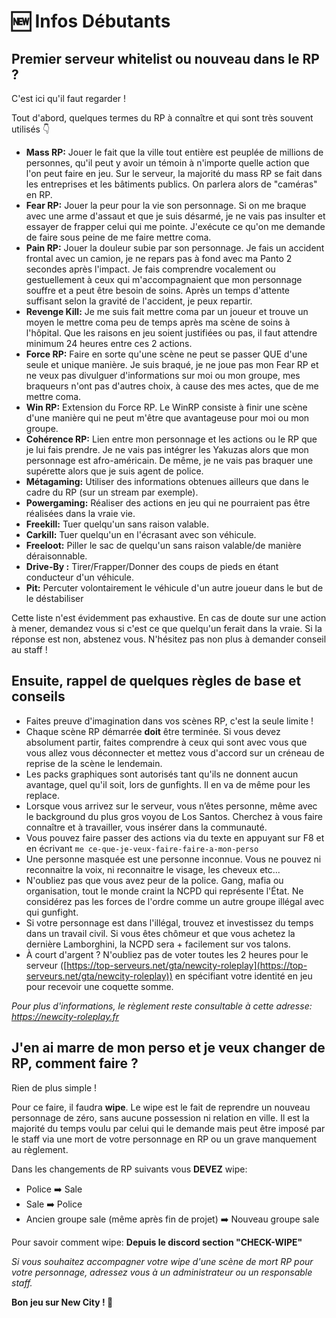 # 🆕 Infos Débutants

## Premier serveur whitelist ou nouveau dans le RP ?

C'est ici qu'il faut regarder !

Tout d'abord, quelques termes du RP à connaître et qui sont très souvent utilisés 👇

* **Mass RP:** Jouer le fait que la ville tout entière est peuplée de millions de personnes, qu'il peut y avoir un témoin à n'importe quelle action que l'on peut faire en jeu. Sur le serveur, la majorité du mass RP se fait dans les entreprises et les bâtiments publics. On parlera alors de "caméras" en RP.
* **Fear RP:** Jouer la peur pour la vie son personnage. Si on me braque avec une arme d'assaut et que je suis désarmé, je ne vais pas insulter et essayer de frapper celui qui me pointe. J'exécute ce qu'on me demande de faire sous peine de me faire mettre coma.
* **Pain RP:** Jouer la douleur subie par son personnage. Je fais un accident frontal avec un camion, je ne repars pas à fond avec ma Panto 2 secondes après l'impact. Je fais comprendre vocalement ou gestuellement à ceux qui m'accompagnaient que mon personnage souffre et a peut être besoin de soins. Après un temps d'attente suffisant selon la gravité de l'accident, je peux repartir.
* **Revenge Kill:** Je me suis fait mettre coma par un joueur et trouve un moyen le mettre coma peu de temps après ma scène de soins à l'hôpital. Que les raisons en jeu soient justifiées ou pas, il faut attendre minimum 24 heures entre ces 2 actions.
* **Force RP:** Faire en sorte qu'une scène ne peut se passer QUE d'une seule et unique manière. Je suis braqué, je ne joue pas mon Fear RP et ne veux pas divulguer d'informations sur moi ou mon groupe, mes braqueurs n'ont pas d'autres choix, à cause des mes actes, que de me mettre coma.
* **Win RP:** Extension du Force RP. Le WinRP consiste à finir une scène d'une manière qui ne peut m'être que avantageuse pour moi ou mon groupe.
* **Cohérence RP:** Lien entre mon personnage et les actions ou le RP que je lui fais prendre. Je ne vais pas intégrer les Yakuzas alors que mon personnage est afro-américain. De même, je ne vais pas braquer une supérette alors que je suis agent de police.
* **Métagaming:** Utiliser des informations obtenues ailleurs que dans le cadre du RP (sur un stream par exemple).
* **Powergaming:** Réaliser des actions en jeu qui ne pourraient pas être réalisées dans la vraie vie.
* **Freekill:** Tuer quelqu'un sans raison valable.
* **Carkill:** Tuer quelqu'un en l'écrasant avec son véhicule.
* **Freeloot:** Piller le sac de quelqu'un sans raison valable/de manière déraisonnable.
* **Drive-By :** Tirer/Frapper/Donner des coups de pieds en étant conducteur d'un véhicule.
* **Pit:** Percuter volontairement le véhicule d'un autre joueur dans le but de le déstabiliser

Cette liste n'est évidemment pas exhaustive. En cas de doute sur une action à mener, demandez vous si c'est ce que quelqu'un ferait dans la vraie. Si la réponse est non, abstenez vous. N'hésitez pas non plus à demander conseil au staff !



## Ensuite, rappel de quelques règles de base et conseils

* Faites preuve d'imagination dans vos scènes RP, c'est la seule limite !
* Chaque scène RP démarrée **doit** être terminée. Si vous devez absolument partir, faites comprendre à ceux qui sont avec vous que vous allez vous déconnecter et mettez vous d'accord sur un créneau de reprise de la scène le lendemain.
* Les packs graphiques sont autorisés tant qu'ils ne donnent aucun avantage, quel qu'il soit, lors de gunfights. Il en va de même pour les replace.
* Lorsque vous arrivez sur le serveur, vous n’êtes personne, même avec le background du plus gros voyou de Los Santos. Cherchez à vous faire connaître et à travailler, vous insérer dans la communauté.
* Vous pouvez faire passer des actions via du texte en appuyant sur F8 et en écrivant `me ce-que-je-veux-faire-faire-a-mon-perso`
* Une personne masquée est une personne inconnue. Vous ne pouvez ni reconnaitre la voix, ni reconnaitre le visage, les cheveux etc...
* N'oubliez pas que vous avez peur de la police. Gang, mafia ou organisation, tout le monde craint la NCPD qui représente l'État. Ne considérez pas les forces de l'ordre comme un autre groupe illégal avec qui gunfight.
* Si votre personnage est dans l'illégal, trouvez et investissez du temps dans un travail civil. Si vous êtes chômeur et que vous achetez la dernière Lamborghini, la NCPD sera + facilement sur vos talons.
* À court d'argent ? N'oubliez pas de voter toutes les 2 heures pour le serveur ([https://top-serveurs.net/gta/newcity-roleplay](https://top-serveurs.net/gta/newcity-roleplay)) en spécifiant votre identité en jeu pour recevoir une coquette somme.

_Pour plus d'informations, le règlement reste consultable à cette adresse:_ [_https://newcity-roleplay.fr_](https://newcity-roleplay.fr)

## J'en ai marre de mon perso et je veux changer de RP, comment faire ?

Rien de plus simple !

Pour ce faire, il faudra **wipe**. Le wipe est le fait de reprendre un nouveau personnage de zéro, sans aucune possession ni relation en ville. Il est la majorité du temps voulu par celui qui le demande mais peut être imposé par le staff via une mort de votre personnage en RP ou un grave manquement au règlement.

Dans les changements de RP suivants vous **DEVEZ** wipe:

* Police ➡️ Sale
* Sale ➡️ Police
* Ancien groupe sale (même après fin de projet) ➡️ Nouveau groupe sale

Pour savoir comment wipe: **Depuis le discord section "CHECK-WIPE"**

_Si vous souhaitez accompagner votre wipe d'une scène de mort RP pour votre personnage, adressez vous à un administrateur ou un responsable staff._

**Bon jeu sur New City ! 🥳**
